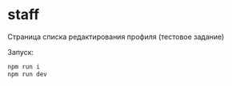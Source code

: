 # staff

Страница списка редактирования профиля (тестовое задание)

Запуск:

```sh
npm run i
npm run dev
```
